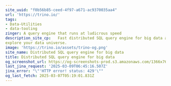 ```yaml
---
site_uuid: "f0b56b85-ceed-4f97-a671-ac9370035aa4"
url: 'https://trino.io/'
tags:
- Data-Utilities
- data-tooling
zinger: A query engine that runs at ludicrous speed
description_site_cp:   Fast distributed SQL query engine for big data analytics that helps you
explore your data universe.
image: 'https://trino.io/assets/trino-og.png'
site_name: Distributed SQL query engine for big data
title: Distributed SQL query engine for big data
og_screenshot_url: https://og-screenshots-prod.s3.amazonaws.com/1366x768/80/false/be7dc32d8d2b6c2d9cf9f8a3143feb8c5363cf2588d44812fcadb1283ecbc88b.jpeg
last_jina_request: '2025-03-09T06:45:16.507Z'
jina_error: "\"'HTTP error! status: 429'\""
og_last_fetch: 2025-03-07T05:19:01.831Z
---
```


